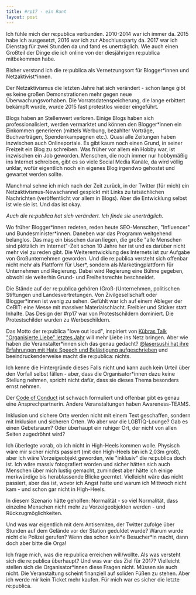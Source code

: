```yaml
---
title: #rp17 - ein Rant
layout: post
---
```

Ich fühle mich der re:publica verbunden. 2010-2014 war ich immer da. 2015 habe ich ausgesetzt, 2016 war ich zur Abschlussparty da. 2017 war ich Dienstag für zwei Stunden da und fand es unerträglich. Wie auch einen Großteil der Dinge die ich online von der diesjährigen re:publica mitbekommen habe.

Bisher verstand ich die re:publica als Vernetzungsort für Blogger\*innen und Netzaktivist\*innen.

Der Netzaktivismus die letzten Jahre hat sich verändert - schon lange gibt es keine großen Demonstrationen mehr gegen neue Überwachungsvorhaben. Die Vorratsdatenspeicherung, die lange erbittert bekämpft wurde, wurde 2015 fast protestlos wieder eingeführt.

Blogs haben an Stellenwert verloren. Einige Blogs haben sich professionalisiert, werden vermarktet und können den Blogger\*innen ein Einkommen generieren (mittels Werbung, bezahlter Vorträge, Buchverträgen, Spendenkampagnen etc.).
Quasi alle Zeitungen haben inzwischen auch Onlineportale. Es gibt kaum noch einen Grund, in seiner Freizeit ein Blog zu schreiben.
Was früher vor allem ein Hobby war, ist inzwischen ein Job geworden.
Menschen, die noch immer nur hobbymäßig ins Internet schreiben, gibt es so viele Social Media Kanäle, da wird völlig unklar, wofür eigentlich noch ein eigenes Blog irgendwo gehostet und gewartet werden sollte.

Manchmal sehne ich mich nach der Zeit zurück, in der Twitter (für mich) ein Netzaktivismus-Newschannel gespickt mit Links zu tatsächlichen Nachrichten (veröffentlicht vor allem in Blogs). Aber die Entwicklung selbst ist wie sie ist. Und das ist okay.

*Auch die re:publica hat sich verändert. Ich finde sie unerträglich.*

Wo früher Blogger\*innen redeten, reden heute SEO-Menschen, "Influencer" und Bundesminister\*innen. Daneben war das Programm weitgehend belanglos. Das mag ein bisschen daran liegen, die große "alle Menschen sind plötzlich im Internet"-Zeit schon 10 Jahre her ist und es darüber nicht mehr viel zu reden gibt. Die Weiterentwicklung des Internets ist zur Aufgabe von Großunternehmen geworden. Und die re:publica versteht sich offenbar nicht mehr als Plattform für User\*, sondern als Marketingplattform für Unternehmen und Regierung.
Dabei wird Regierung eine Bühne gegeben, obwohl sie weiterhin Grund- und Freiheitsrechte beschneidet.

Die Stände auf der re:publica gehören (Groß-)Unternehmen, politischen Stiftungen und Landesvertretungen. Von Zivilgesellschaft oder Blogger\*innen ist wenig zu sehen. Gefühlt war ich auf einem Ableger der CeBIT: eine Messe mit massiver Materialschlacht. Freibier und Sticker statt Inhalte.
Das Design der #rp17 war von Protestschildern dominiert. Die Protestschilder wurden zu Werbeschildern.

Das Motto der re:publica "love out loud", inspiriert von <a href="https://re-publica.com/16/session/organisierte-liebe">Kübras Talk "Organisierte Liebe" letztes Jahr</a> will mehr Liebe ins Netz bringen. Aber wie haben die Veranstalter\*innen sich das genau gedacht?
<a href="&quot;https://twitter.com/lasersushi/status/862019660363030528">@lasersushi hat ihre Erfahrungen mit Hate Speech und Belästigung aufgeschrieben</a> und beeindruckenderweise macht die re:publica: nichts.

Ich kenne die Hintergründe dieses Falls nicht und kann auch kein Urteil über den Vorfall selbst fällen - aber, dass die Organisator\*innen dazu keine Stellung nehmen, spricht nicht dafür, dass sie dieses Thema besonders ernst nehmen.

Der <a href="https://re-publica.com/de/17/page/code-conduct-republica-2017">Code of Conduct</a> ist schwach formuliert und offenbar gibt es genau eine Ansprechpartnerin. Andere Veranstaltungen haben Awareness-TEAMS.

Inklusion und sichere Orte werden nicht mit einem Text geschaffen, sondern mit Inklusion und sicheren Orten. Wo aber war die LGBTIQ-Lounge? Gab es einen Gebetsraum?
Oder überhaupt ein ruhiger Ort, der nicht von allen Seiten zugedröhnt wird?

Ich überlegte vorab, ob ich nicht in High-Heels kommen wolle. Physisch wäre mir sicher nichts passiert (mit den High-Heels bin ich 2,03m groß), aber ich wäre Vorzeigeobjekt geworden, wie "inklusiv" die re:publica doch ist. Ich wäre massiv fotografiert worden und sicher hätten sich auch Menschen über mich lustig gemacht, zumindest aber hätte ich einige merkwürdige bis herablassende Blicke geerntet. Vielleicht wäre das nicht passiert, aber das ist, wovor ich Angst hatte und warum ich Mittwoch nicht kam - und schon gar nicht in High-Heels.

In diesem Szenario hätte geholfen: Normalität - so viel Normalität, dass einzelne Menschen nicht mehr zu Vorzeigeobjekten werden - und Rückzugmöglichkeiten.

Und was war eigentlich mit dem Antisemiten, der Twitter zufolge über Stunden auf dem Gelände vor der Station geduldet wurde? Warum wurde nicht die Polizei gerufen? Wenn das schon kein\*e Besucher\*in macht, dann doch aber bitte die Orga!

Ich frage mich, was die re:publica erreichen will/wollte. Als was versteht sich die re:publica überhaupt? Und was war das Ziel für 2017?
Vielleicht stellen sich die Organisator\*innen diese Fragen nicht.
Müssen sie auch nicht. Die Veranstaltung scheint finanziell auf soliden Füßen zu stehen.
Aber ich werde mir kein Ticket mehr kaufen. Für mich war es sicher die letzte re:publica.
